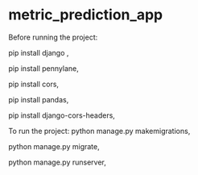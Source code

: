 # metric_prediction_app
Before running the project:

pip install django ,

pip install pennylane,

pip install cors, 

pip install pandas,

pip install django-cors-headers,

To run the project:
python manage.py makemigrations,

python manage.py migrate,

python manage.py runserver,



